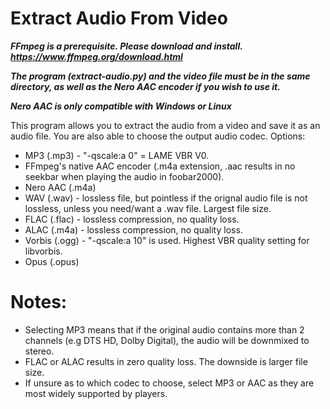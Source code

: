 # Extract Audio From Video
***FFmpeg is a prerequisite. Please download and install. https://www.ffmpeg.org/download.html***

***The program (extract-audio.py) and the video file must be in the same directory, as well as the Nero AAC encoder if you wish to use it.***

***Nero AAC is only compatible with Windows or Linux***

This program allows you to extract the audio from a video and save it as an audio file. You are also able to choose the output audio codec. Options:
- MP3 (.mp3) - "-qscale:a 0" = LAME VBR V0.
- FFmpeg's native AAC encoder (.m4a extension, .aac results in no seekbar when playing the audio in foobar2000).
- Nero AAC (.m4a)
- WAV (.wav) - lossless file, but pointless if the orignal audio file is not lossless, unless you need/want a .wav file. Largest file size.
- FLAC (.flac) - lossless compression, no quality loss.
- ALAC (.m4a) - lossless compression, no quality loss.
- Vorbis (.ogg) - "-qscale:a 10" is used. Highest VBR quality setting for libvorbis.
- Opus (.opus)

# Notes:
- Selecting MP3 means that if the original audio contains more than 2 channels (e.g DTS HD, Dolby Digital), the audio will be downmixed to stereo.
- FLAC or ALAC results in zero quality loss. The downside is larger file size.
- If unsure as to which codec to choose, select MP3 or AAC as they are most widely supported by players.
